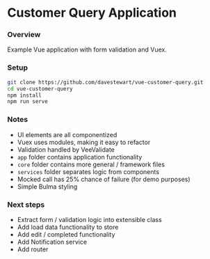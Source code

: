 # Customer Query Application

### Overview

Example Vue application with form validation and Vuex.

### Setup

```bash
git clone https://github.com/davestewart/vue-customer-query.git
cd vue-customer-query
npm install
npm run serve
```

### Notes

- UI elements are all componentized
- Vuex uses modules, making it easy to refactor
- Validation handled by VeeValidate
- `app` folder contains application functionality
- `core` folder contains more general / framework files
- `services` folder separates logic from components
- Mocked call has 25% chance of failure (for demo purposes)
- Simple Bulma styling


### Next steps

- Extract form / validation logic into extensible class
- Add load data functionality to store
- Add edit / completed functionality
- Add Notification service
- Add router
